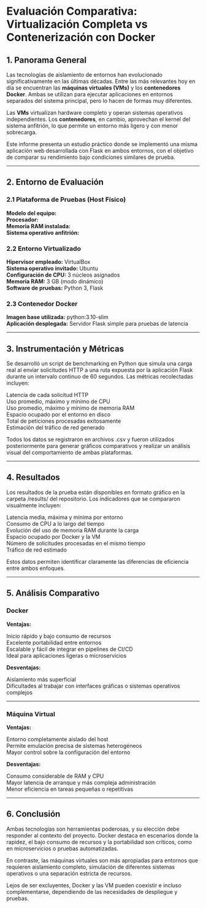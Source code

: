 # Evaluación Comparativa: Virtualización Completa vs Contenerización con Docker

## 1. Panorama General

Las tecnologías de aislamiento de entornos han evolucionado significativamente en las últimas décadas. Entre las más relevantes hoy en día se encuentran las **máquinas virtuales (VMs)** y los **contenedores Docker**. Ambas se utilizan para ejecutar aplicaciones en entornos separados del sistema principal, pero lo hacen de formas muy diferentes.

Las **VMs** virtualizan hardware completo y operan sistemas operativos independientes.
Los **contenedores**, en cambio, aprovechan el kernel del sistema anfitrión, lo que permite un entorno más ligero y con menor sobrecarga.

Este informe presenta un estudio práctico donde se implementó una misma aplicación web desarrollada con Flask en ambos entornos, con el objetivo de comparar su rendimiento bajo condiciones similares de prueba.

---

## 2. Entorno de Evaluación

### 2.1 Plataforma de Pruebas (Host Físico)

**Modelo del equipo:**  
**Procesador:**  
**Memoria RAM instalada:**  
**Sistema operativo anfitrión:**  

### 2.2 Entorno Virtualizado

**Hipervisor empleado:** VirtualBox  
**Sistema operativo invitado:** Ubuntu  
**Configuración de CPU:** 3 núcleos asignados  
**Memoria RAM:** 3 GB (modo dinámico)  
**Software de pruebas:** Python 3, Flask  

### 2.3 Contenedor Docker

**Imagen base utilizada:** python:3.10-slim  
**Aplicación desplegada:** Servidor Flask simple para pruebas de latencia

---

## 3. Instrumentación y Métricas

Se desarrolló un script de benchmarking en Python que simula una carga real al enviar solicitudes HTTP a una ruta expuesta por la aplicación Flask durante un intervalo continuo de 60 segundos. Las métricas recolectadas incluyen:

Latencia de cada solicitud HTTP  
Uso promedio, máximo y mínimo de CPU  
Uso promedio, máximo y mínimo de memoria RAM  
Espacio ocupado por el entorno en disco  
Total de peticiones procesadas exitosamente  
Estimación del tráfico de red generado  

Todos los datos se registraron en archivos .csv y fueron utilizados posteriormente para generar gráficos comparativos y realizar un análisis visual del comportamiento de ambas plataformas.

---

## 4. Resultados

Los resultados de la prueba están disponibles en formato gráfico en la carpeta /results/ del repositorio. Los indicadores que se compararon visualmente incluyen:

Latencia media, máxima y mínima por entorno  
Consumo de CPU a lo largo del tiempo  
Evolución del uso de memoria RAM durante la carga  
Espacio ocupado por Docker y la VM  
Número de solicitudes procesadas en el mismo tiempo  
Tráfico de red estimado  

Estos datos permiten identificar claramente las diferencias de eficiencia entre ambos enfoques.

---

## 5. Análisis Comparativo

### Docker

**Ventajas:**

Inicio rápido y bajo consumo de recursos  
Excelente portabilidad entre entornos  
Escalable y fácil de integrar en pipelines de CI/CD  
Ideal para aplicaciones ligeras o microservicios  

**Desventajas:**

Aislamiento más superficial  
Dificultades al trabajar con interfaces gráficas o sistemas operativos complejos  

---

### Máquina Virtual

**Ventajas:**

Entorno completamente aislado del host  
Permite emulación precisa de sistemas heterogéneos  
Mayor control sobre la configuración del entorno  

**Desventajas:**

Consumo considerable de RAM y CPU  
Mayor latencia de arranque y más compleja administración  
Menor eficiencia en tareas pequeñas o repetitivas  

---

## 6. Conclusión

Ambas tecnologías son herramientas poderosas, y su elección debe responder al contexto del proyecto. Docker destaca en escenarios donde la rapidez, el bajo consumo de recursos y la portabilidad son críticos, como en microservicios o pruebas automatizadas.

En contraste, las máquinas virtuales son más apropiadas para entornos que requieren aislamiento completo, simulación de diferentes sistemas operativos o una separación estricta de recursos.

Lejos de ser excluyentes, Docker y las VM pueden coexistir e incluso complementarse, dependiendo de las necesidades de despliegue y pruebas.
